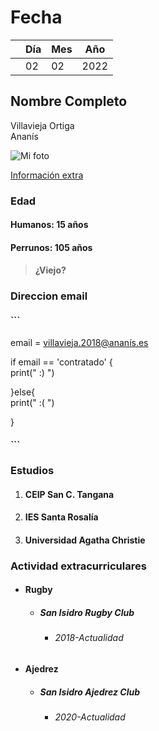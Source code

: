 # Fecha

|         | Día | Mes| Año| 
|---------|-------|------|--
|   |   02   |  02  |  2022 |


## Nombre Completo

Villavieja Ortiga  
Ananís


![Mi foto](https://www.hola.com/imagenes/estar-bien/20191129155249/razas-de-perro-caniche/0-752-947/razas-perro-caniche-t.jpg)

[Información extra](https://www.hillspet.es/dog-care/dog-breeds/poodle)

### Edad 

#### Humanos: 15 años
#### Perrunos: 105 años
> #### ¿Viejo? 

### Direccion email

#### ```
email = villavieja.2018@ananís.es


if email == 'contratado' {  
    print(" :) ")

}else{  
    print(" :( ")

}

#### ```   

### Estudios 

1. #### CEIP San C. Tangana
2. #### IES Santa Rosalía
3. #### Universidad Agatha Christie

### Actividad extracurriculares


 * #### Rugby
   * ##### San Isidro Rugby Club 
     * ###### 2018-Actualidad
* #### Ajedrez
  *  ##### San Isidro Ajedrez Club 
        * ###### 2020-Actualidad